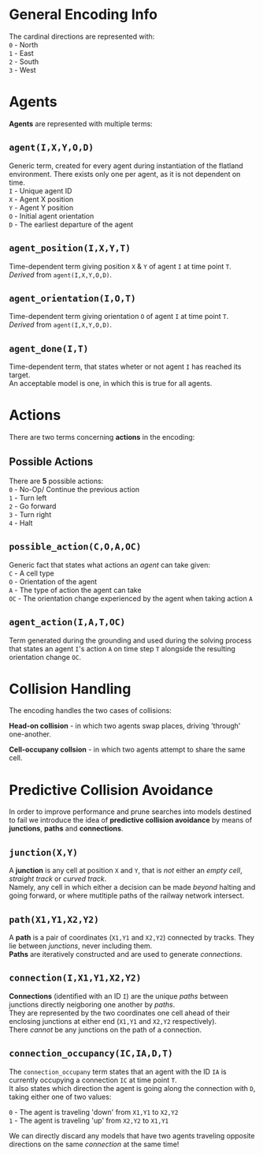 # General Encoding Info

The cardinal directions are represented with:  
`0` - North  
`1` - East  
`2` - South  
`3` - West  

# Agents

**Agents** are represented with multiple terms:  
## `agent(I,X,Y,O,D)` 

Generic term, created for every agent during instantiation of the flatland environment. There exists only one per agent, as it is not dependent on time.  
`I` - Unique agent ID  
`X` - Agent X position  
`Y` - Agent Y position  
`O` - Initial agent orientation  
`D` - The earliest departure of the agent

## `agent_position(I,X,Y,T)`

Time-dependent term giving position `X` & `Y` of agent `I` at time point `T`.  
*Derived* from `agent(I,X,Y,O,D)`.

## `agent_orientation(I,O,T)`

Time-dependent term giving orientation `O` of agent `I` at time point `T`.  
*Derived* from `agent(I,X,Y,O,D)`.

## `agent_done(I,T)`

Time-dependent term, that states wheter or not agent `I` has reached its target.  
An acceptable model is one, in which this is true for all agents.

# Actions

There are two terms concerning **actions** in the encoding:

## Possible Actions

There are **5** possible actions:  
`0` - No-Op/ Continue the previous action  
`1` - Turn left  
`2` - Go forward  
`3` - Turn right  
`4` - Halt  

## `possible_action(C,O,A,OC)`

Generic fact that states what actions an *agent* can take given:  
`C` - A cell type  
`O` - Orientation of the agent  
`A` - The type of action the agent can take  
`OC` - The orientation change experienced by the agent when taking action `A`

## `agent_action(I,A,T,OC)`

Term generated during the grounding and used during the solving process that states an agent `I`'s action `A` on time step `T` alongside the resulting orientation change `OC`.

# Collision Handling

The encoding handles the two cases of collisions:

**Head-on collision** - in which two agents swap places, driving 'through' one-another.

**Cell-occupany collsion** - in which two agents attempt to share the same cell.

# Predictive Collision Avoidance

In order to improve performance and prune searches into models destined to fail we introduce the idea of **predictive collision avoidance** by means of **junctions**, **paths** and **connections**.

## `junction(X,Y)`

A **junction** is any cell at position `X` and `Y`, that is *not* either an *empty cell*, *straight track* or *curved track*.  
Namely, any cell in which either a decision can be made *beyond* halting and going forward, or where mutltiple paths of the railway network intersect.

## `path(X1,Y1,X2,Y2)`

A **path** is a pair of coordinates (`X1,Y1` and `X2,Y2`) connected by tracks. They lie between *junctions*, never including them.  
**Paths** are iteratively constructed and are used to generate *connections*.

## `connection(I,X1,Y1,X2,Y2)`

**Connections** (identified with an ID `I`) are the unique *paths* between junctions directly neigboring one another by *paths*.  
They are represented by the two coordinates one cell ahead of their enclosing junctions at either end (`X1,Y1` and `X2,Y2` respectively).  
There *cannot* be any junctions on the path of a connection.

## `connection_occupancy(IC,IA,D,T)`

The `connection_occupany` term states that an agent with the ID `IA` is currently occupying a connection `IC` at time point `T`.  
It also states which direction the agent is going along the connection with `D`, taking either one of two values:

`0` - The agent is traveling 'down' from `X1,Y1` to `X2,Y2`  
`1` - The agent is traveling 'up' from `X2,Y2` to `X1,Y1`

We can directly discard any models that have two agents traveling opposite directions on the same *connection* at the same time!